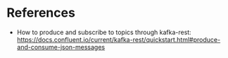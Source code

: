# References

* How to produce and subscribe to topics through kafka-rest: https://docs.confluent.io/current/kafka-rest/quickstart.html#produce-and-consume-json-messages
